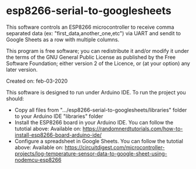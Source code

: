# esp8266-serial-to-googlesheets

This software controls an ESP8266 microcontroller to receive comma separated data (ex: "first_data,another_one,etc") via UART and sendit to Google Sheets as a row with multiple columns.
 
This program is free software; you can redistribute it and/or modify it under the terms of the GNU General Public License as published by the Free Software Foundation; either version 2 of the Licence, or (at your option) any later version.
  
 Created on: feb-03-2020
 
 This software is designed to run under Arduino IDE.
 To run the project you should:
   - Copy all files from ".../esp8266-serial-to-googlesheets/libraries" folder to your Arduino IDE "libraries" folder
   - Install the ESP8266 board in your Arduino IDE. You can follow the tutotial above: Available on: https://randomnerdtutorials.com/how-to-install-esp8266-board-arduino-ide/
   - Configure a spreadsheet in Google Sheets. You can follow the tutotial above: Available on: https://circuitdigest.com/microcontroller-projects/log-temperature-sensor-data-to-google-sheet-using-nodemcu-esp8266
 
